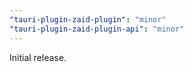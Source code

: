 ```yaml
---
"tauri-plugin-zaid-plugin": "minor"
"tauri-plugin-zaid-plugin-api": "minor"
---
```


Initial release.
